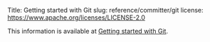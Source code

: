 Title: Getting started with Git
slug: reference/committer/git
license: https://www.apache.org/licenses/LICENSE-2.0

This information is available at <a href="https://infra.apache.org/git-primer.html">Getting started with Git</a>.
